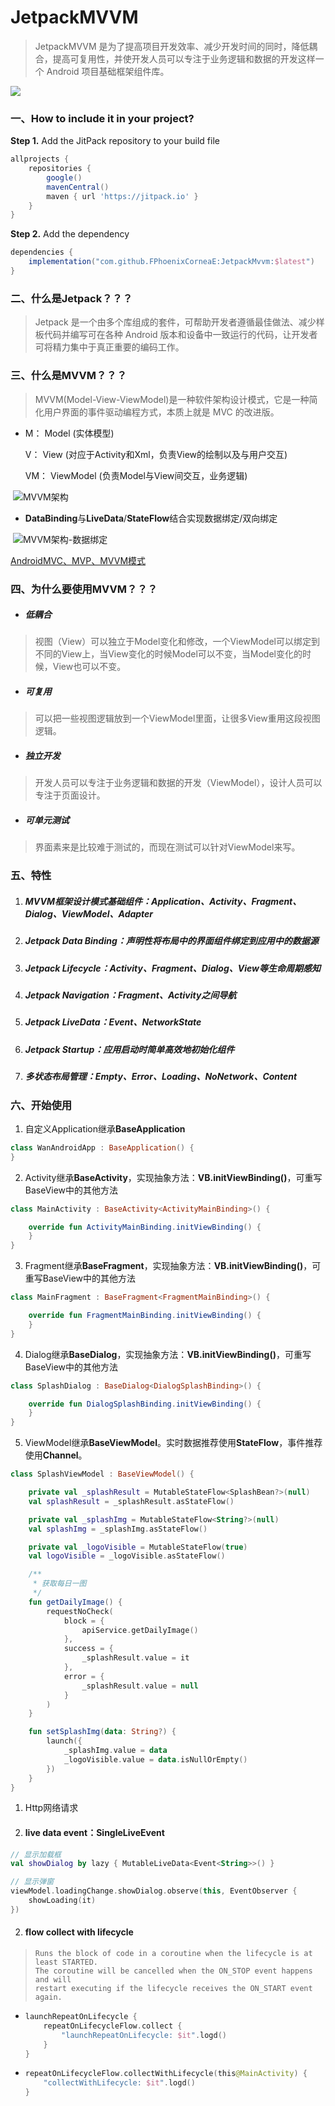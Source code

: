 # JetpackMVVM

> JetpackMVVM 是为了提高项目开发效率、减少开发时间的同时，降低耦合，提高可复用性，并使开发人员可以专注于业务逻辑和数据的开发这样一个 Android 项目基础框架组件库。



[![](https://jitpack.io/v/FPhoenixCorneaE/JetpackMvvm.svg)](https://jitpack.io/#FPhoenixCorneaE/JetpackMvvm)

### 一、How to include it in your project?

**Step 1.** Add the JitPack repository to your build file

```groovy
allprojects {
    repositories {
        google()
        mavenCentral()
        maven { url 'https://jitpack.io' }
    }
}
```

**Step 2.** Add the dependency

```groovy
dependencies {
    implementation("com.github.FPhoenixCorneaE:JetpackMvvm:$latest")
}
```

### 二、什么是Jetpack？？？

> Jetpack 是一个由多个库组成的套件，可帮助开发者遵循最佳做法、减少样板代码并编写可在各种 Android 版本和设备中一致运行的代码，让开发者可将精力集中于真正重要的编码工作。

### 三、什么是MVVM？？？

> MVVM(Model-View-ViewModel)是一种软件架构设计模式，它是一种简化用户界面的事件驱动编程方式，本质上就是 MVC 的改进版。

- M： Model (实体模型)

  V： View (对应于Activity和Xml，负责View的绘制以及与用户交互)

  VM： ViewModel (负责Model与View间交互，业务逻辑)

​        ![MVVM架构](https://github.com/FPhoenixCorneaE/JetpackMvvm/blob/main/images/pic_mvvm.png)

- **DataBinding**与**LiveData**/**StateFlow**结合实现数据绑定/双向绑定

​        ![MVVM架构-数据绑定](https://github.com/FPhoenixCorneaE/JetpackMvvm/blob/main/images/pic_mvvm_databinding.png)

[AndroidMVC、MVP、MVVM模式](https://github.com/FPhoenixCorneaE/SomeDevelopmentSkills/blob/master/AndroidMVC%E3%80%81MVP%E3%80%81MVVM%E6%A8%A1%E5%BC%8F.md)

### 四、为什么要使用MVVM？？？

- ##### 低耦合

> 视图（View）可以独立于Model变化和修改，一个ViewModel可以绑定到不同的View上，当View变化的时候Model可以不变，当Model变化的时候，View也可以不变。

- ##### 可复用

> 可以把一些视图逻辑放到一个ViewModel里面，让很多View重用这段视图逻辑。

- ##### 独立开发

> 开发人员可以专注于业务逻辑和数据的开发（ViewModel），设计人员可以专注于页面设计。

- ##### 可单元测试

> 界面素来是比较难于测试的，而现在测试可以针对ViewModel来写。

### 五、特性

1. ##### MVVM框架设计模式基础组件：Application、Activity、Fragment、Dialog、ViewModel、Adapter

2. ##### Jetpack Data Binding：声明性将布局中的界面组件绑定到应用中的数据源

3. ##### Jetpack Lifecycle：Activity、Fragment、Dialog、View等生命周期感知

4. ##### Jetpack Navigation：Fragment、Activity之间导航

5. ##### Jetpack LiveData：Event、NetworkState

6. ##### Jetpack Startup：应用启动时简单高效地初始化组件

7. ##### 多状态布局管理：Empty、Error、Loading、NoNetwork、Content

### 六、开始使用

1. 自定义Application继承**BaseApplication**

```kotlin
class WanAndroidApp : BaseApplication() {
}
```

2. Activity继承**BaseActivity<VB>**，实现抽象方法：**VB.initViewBinding()**，可重写BaseView<VB>中的其他方法

```kotlin
class MainActivity : BaseActivity<ActivityMainBinding>() {

    override fun ActivityMainBinding.initViewBinding() {
    }
}
```

3. Fragment继承**BaseFragment<VB>**，实现抽象方法：**VB.initViewBinding()**，可重写BaseView<VB>中的其他方法

```kotlin
class MainFragment : BaseFragment<FragmentMainBinding>() {

    override fun FragmentMainBinding.initViewBinding() {
    }
}
```

4. Dialog继承**BaseDialog<VB>**，实现抽象方法：**VB.initViewBinding()**，可重写BaseView<VB>中的其他方法

```kotlin
class SplashDialog : BaseDialog<DialogSplashBinding>() {

    override fun DialogSplashBinding.initViewBinding() {
    }
}
```

5. ViewModel继承**BaseViewModel**。实时数据推荐使用**StateFlow**，事件推荐使用**Channel**。

```kotlin
class SplashViewModel : BaseViewModel() {

    private val _splashResult = MutableStateFlow<SplashBean?>(null)
    val splashResult = _splashResult.asStateFlow()

    private val _splashImg = MutableStateFlow<String?>(null)
    val splashImg = _splashImg.asStateFlow()

    private val _logoVisible = MutableStateFlow(true)
    val logoVisible = _logoVisible.asStateFlow()

    /**
     * 获取每日一图
     */
    fun getDailyImage() {
        requestNoCheck(
            block = {
                apiService.getDailyImage()
            },
            success = {
                _splashResult.value = it
            },
            error = {
                _splashResult.value = null
            }
        )
    }

    fun setSplashImg(data: String?) {
        launch({
            _splashImg.value = data
            _logoVisible.value = data.isNullOrEmpty()
        })
    }
}
```

1. Http网络请求

1. #### live data event：SingleLiveEvent

```kotlin
// 显示加载框
val showDialog by lazy { MutableLiveData<Event<String>>() }
```

```kotlin
// 显示弹窗
viewModel.loadingChange.showDialog.observe(this, EventObserver {
    showLoading(it)
})
```

2. #### flow collect with lifecycle

> ```
> Runs the block of code in a coroutine when the lifecycle is at least STARTED.
> The coroutine will be cancelled when the ON_STOP event happens and will
> restart executing if the lifecycle receives the ON_START event again.
> ```

* ```kotlin
  launchRepeatOnLifecycle {
      repeatOnLifecycleFlow.collect {
          "launchRepeatOnLifecycle: $it".logd()
      }
  }
  ```

* ```kotlin
  repeatOnLifecycleFlow.collectWithLifecycle(this@MainActivity) {
      "collectWithLifecycle: $it".logd()
  }
  ```

